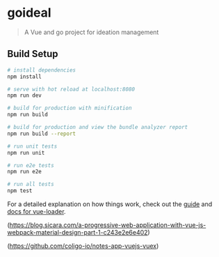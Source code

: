 # goideal

> A Vue and go project for ideation management

## Build Setup

``` bash
# install dependencies
npm install

# serve with hot reload at localhost:8080
npm run dev

# build for production with minification
npm run build

# build for production and view the bundle analyzer report
npm run build --report

# run unit tests
npm run unit

# run e2e tests
npm run e2e

# run all tests
npm test
```

For a detailed explanation on how things work, check out the [guide](http://vuejs-templates.github.io/webpack/) and [docs for vue-loader](http://vuejs.github.io/vue-loader).


(https://blog.sicara.com/a-progressive-web-application-with-vue-js-webpack-material-design-part-1-c243e2e6e402)

(https://github.com/coligo-io/notes-app-vuejs-vuex)